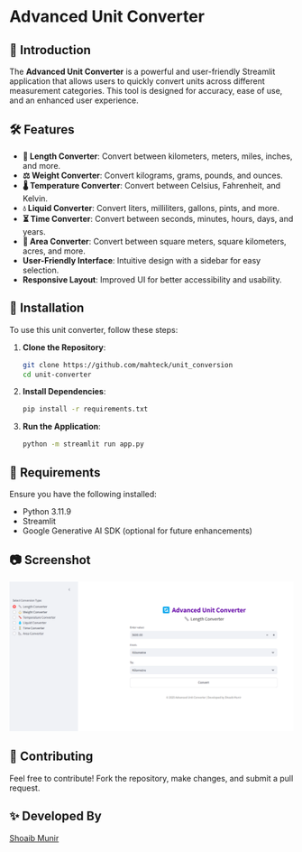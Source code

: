 # Advanced Unit Converter

## 🚀 Introduction
The **Advanced Unit Converter** is a powerful and user-friendly Streamlit application that allows users to quickly convert units across different measurement categories. This tool is designed for accuracy, ease of use, and an enhanced user experience.

## 🛠 Features
- **📏 Length Converter**: Convert between kilometers, meters, miles, inches, and more.
- **⚖️ Weight Converter**: Convert kilograms, grams, pounds, and ounces.
- **🌡️ Temperature Converter**: Convert between Celsius, Fahrenheit, and Kelvin.
- **💧 Liquid Converter**: Convert liters, milliliters, gallons, pints, and more.
- **⏳ Time Converter**: Convert between seconds, minutes, hours, days, and years.
- **📐 Area Converter**: Convert between square meters, square kilometers, acres, and more.
- **User-Friendly Interface**: Intuitive design with a sidebar for easy selection.
- **Responsive Layout**: Improved UI for better accessibility and usability.

## 🔧 Installation
To use this unit converter, follow these steps:

1. **Clone the Repository**:
   ```bash
   git clone https://github.com/mahteck/unit_conversion
   cd unit-converter
   ```
2. **Install Dependencies**:
   ```bash
   pip install -r requirements.txt
   ```
3. **Run the Application**:
   ```bash
   python -m streamlit run app.py
   ```

## 📌 Requirements
Ensure you have the following installed:
- Python 3.11.9
- Streamlit
- Google Generative AI SDK (optional for future enhancements)

## 📷 Screenshot
![Unit Converter UI](https://github.com/mahteck/unit_conversion/blob/main/ScreenShot.png)

## 🤝 Contributing
Feel free to contribute! Fork the repository, make changes, and submit a pull request.

## ✨ Developed By
[Shoaib Munir](https://github.com/mahteck)